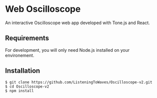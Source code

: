 # Web Oscilloscope

An interactive Oscilloscope web app developed with Tone.js and React.

## Requirements

For development, you will only need Node.js installed on your environement.

## Installation

    $ git clone https://github.com/ListeningToWaves/Oscilloscope-v2.git
    $ cd Oscilloscope-v2
    $ npm install
